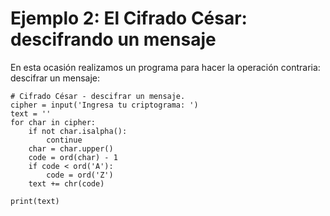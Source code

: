 # Ejemplo 2: El Cifrado César: descifrando un mensaje

En esta ocasión realizamos un programa para hacer la operación contraria: descifrar un mensaje:

```
# Cifrado César - descifrar un mensaje.
cipher = input('Ingresa tu criptograma: ')
text = ''
for char in cipher:
    if not char.isalpha():
        continue
    char = char.upper()
    code = ord(char) - 1
    if code < ord('A'):
        code = ord('Z')
    text += chr(code)

print(text)
```

